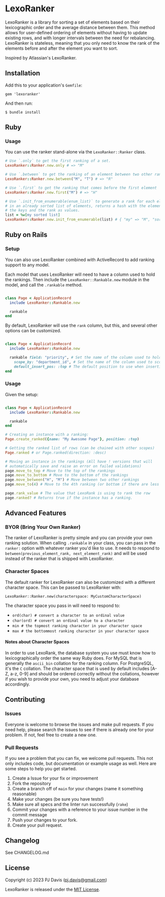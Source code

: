 # LexoRanker

LexoRanker is a library for sorting a set of elements based on their
lexicographic order and the average distance between them. This method allows
for user-defined ordering of elements without having to update existing rows,
and with longer intervals between the need for rebalancing. LexoRanker is
stateless, meaning that you only need to know the rank of the elements before
and after the element you want to sort.

Inspired by Atlassian's LexoRanker.

## Installation

Add this to your application's `Gemfile`:

`gem 'lexoranker'`

And then run:

`$ bundle install`

## Ruby

### Usage

You can use the ranker stand-alone via the `LexoRanker::Ranker` class.

```ruby
# Use `.only` to get the first ranking of a set.
LexoRanker::Ranker.new.only # => "M"

# Use `.between` to get the ranking of an element between two other rankings
LexoRanker::Ranker.new.between("M", "T") # => "R"

# Use `.first` to get the ranking that comes before the first element
LexoRanker::Ranker.new.first("M") # => "H"

# Use `.init_from_enumerable(enum_list)` to generate a rank for each element
# in an already sorted list of elements, returns a hash with the elements as
# the keys and the rank as values.
list = %w[my sorted list]
LexoRanker::Ranker.new.init_from_enumerable(list) # { "my" => "M", "sorted" => "R", "list" => "t"}
```

## Ruby on Rails

### Setup

You can also use LexoRanker combined with ActiveRecord to add ranking
support to any model.

Each model that uses LexoRanker will need to have a column used to hold the
rankings. Then include the `LexoRanker::Rankable.new` module in the model, and 
call the
`.rankable` method.

```ruby

class Page < ApplicationRecord
  include LexoRanker::Rankable.new

  rankable
end
```

By default, LexoRanker will use the `rank` column, but this, and several
other options can be customized.

```ruby

class Page < ApplicationRecord
  include LexoRanker::Rankable.new

  rankable field: "priority", # Set the name of the column used to hold ranking information
    scope_by: "department_id", # Set the name of the column used to scope the uniqueness validation to
    default_insert_pos: :top # The default position to use when inserting a new row with `.create_ranked` that doesn't include a rank
end
```

### Usage

Given the setup:

```ruby

class Page < ApplicationRecord
  include LexoRanker::Rankable.new

  rankable
end
```

```ruby
# Creating an instance with a ranking:
Page.create_ranked({name: "My Awesome Page"}, position: :top)

# Getting the ranked list of rows (can be chained with other scopes)
Page.ranked # or Page.ranked(direction: :desc)

# Moving an instance in the rankings (All have ! versions that will
# automatically save and raise an error on failed validations)
page.move_to_top # Move to the top of the rankings
page.move_to_bottom # Move to the bottom of the rankings
page.move_between("H", "M") # Move between two other rankings
page.move_to(4) # Move to the 4th ranking (or bottom if there are less than 4 rows)

page.rank_value # The value that LexoRank is using to rank the row
page.ranked? # Returns true if the instance has a ranking.
```

## Advanced Features

### BYOR (Bring Your Own Ranker)

The ranker of LexoRanker is pretty simple and you can provide your own
ranking solution. When calling `.rankable` in your class, you can pass in
the `ranker:` option with whatever ranker you'd like to use. It needs to
respond to `between(previous_element_rank, next_element_rank)` and will be
used instead of the ranker that is shipped with LexoRanker.

### Character Spaces

The default ranker for LexoRanker can also be customized with a different
character space. This can be passed to LexoRanker with:

`LexoRanker::Ranker.new(characterspace: MyCustomCharacterSpace)` 

The character space you pass in will need to respond to:

- `ord(char) # convert a character to an ordinal value`
- `char(ord) # convert an ordinal value to a character`
- `min # the topmost ranking character in your character space`
- `max # the bottommost ranking character in your character space`

#### Notes about Character Spaces

In order to use LexoRank, the database system you use must know how to
lexicographically order the same way Ruby does. For MySQL that is generally
the `ascii_bin` collation for the ranking column. For PostgreSQL, it's the
`C` collation. The character space that is used by default includes 
[A-Z, a-z, 0-9] and should be ordered correctly without the collations, however
if you wish to provide your own, you need to adjust your database accordingly.

## Contributing

### Issues

Everyone is welcome to browse the issues and make pull requests. If you need
help, please search the issues to see if there is already one for your
problem. If not, feel free to create a new one.

### Pull Requests

If you see a problem that you can fix, we welcome pull requests. This not
only includes code, but documentation or example usage as well. Here are
some steps to help you get started.

1. Create a Issue for your fix or improvement
2. Fork the repository
3. Create a branch off of `main` for your changes (name it something reasonable)
4. Make your changes (be sure you have tests!)
5. Make sure all specs and the linter run successfully (`rake`)
6. Commit your changes with a reference to your issue number in the commit
   message
7. Push your changes to your fork.
8. Create your pull request.

## Changelog
See CHANGELOG.md

## License

Copyright (c) 2023 PJ Davis (pj.davis@gmail.com)

LexoRanker is released under the [MIT License](https://mit-license.org/).
